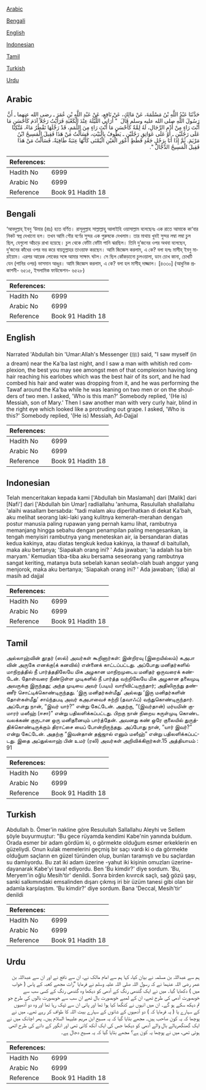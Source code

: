 [Arabic](#arabic)

[Bengali](#bengali)

[English](#english)

[Indonesian](#indonesian)

[Tamil](#tamil)

[Turkish](#turkish)

[Urdu](#urdu)

## Arabic


<div dir="rtl" lang="ar" style={{fontSize:'larger',backgroundColor:'#f8f9fa',padding:20}}>
حَدَّثَنَا عَبْدُ اللَّهِ بْنُ مَسْلَمَةَ، عَنْ مَالِكٍ، عَنْ نَافِعٍ، عَنْ عَبْدِ اللَّهِ بْنِ عُمَرَ ـ رضى الله عنهما ـ أَنَّ رَسُولَ اللَّهِ صلى الله عليه وسلم قَالَ ‏ "‏ أُرَانِي اللَّيْلَةَ عِنْدَ الْكَعْبَةِ فَرَأَيْتُ رَجُلاً آدَمَ كَأَحْسَنِ مَا أَنْتَ رَاءٍ مِنْ أُدْمِ الرِّجَالِ، لَهُ لِمَّةٌ كَأَحْسَنِ مَا أَنْتَ رَاءٍ مِنَ اللِّمَمِ، قَدْ رَجَّلَهَا تَقْطُرُ مَاءً، مُتَّكِئًا عَلَى رَجُلَيْنِ ـ أَوْ عَلَى عَوَاتِقِ رَجُلَيْنِ ـ يَطُوفُ بِالْبَيْتِ، فَسَأَلْتُ مَنْ هَذَا فَقِيلَ الْمَسِيحُ ابْنُ مَرْيَمَ‏.‏ ثُمَّ إِذَا أَنَا بِرَجُلٍ جَعْدٍ قَطَطٍ أَعْوَرِ الْعَيْنِ الْيُمْنَى كَأَنَّهَا عِنَبَةٌ طَافِيَةٌ، فَسَأَلْتُ مَنْ هَذَا فَقِيلَ الْمَسِيحُ الدَّجَّالُ ‏"‏‏.‏
</div>
<div style={{backgroundColor:'#f8f9fa',padding:20, marginBottom: 10}}><table> <thead> <tr> <th>References:</th> <th></th> </tr> </thead> <tbody><tr><td>Hadith No</td><td>6999</td></tr><tr><td>Arabic No</td><td>6999</td></tr><tr><td>Reference</td><td>Book 91 Hadith 18</td></tr></tbody></table></div>

## Bengali


<div dir="ltr" lang="bn" style={{fontSize:'larger',backgroundColor:'#f8f9fa',padding:20}}>
‘আবদুল্লাহ্ ইবনু ‘উমার (রাঃ) হতে বর্ণিত। রাসূলুল্লাহ সাল্লাল্লাহু আলাইহি ওয়াসাল্লাম বলেছেনঃ এক রাতে আমাকে কা‘বার নিকট স্বপ্ন দেখানো হল। তখন আমি গৌর বর্ণের সুন্দর এক পুরুষকে দেখলাম। তার মাথায় খুবই সুন্দর লম্বা লম্বা চুল ছিল, যেগুলো আঁচড়ে রাখা হয়েছে। চুল থেকে ফোঁটা ফোঁটা পানি ঝরছিল। তিনি দু’জনের ওপর অথবা বলেছেন, দু’জনের কাঁধের ওপর ভর করে বায়তুল্লাহর তাওয়াফ করছেন। আমি জিজ্ঞেস করলাম, এ কে? বলা হলঃ মাসীহ্ ইবনু মারইয়াম। এরপর আরেক লোকের সঙ্গে আমার সাক্ষাৎ ঘটল। সে ছিল কোঁকড়ানো চুলওয়ালা, ডান চোখ কানা, চোখটি যেন (পানির ওপর) ভাসমান আঙুর। আমি জিজ্ঞেস করলাম, এ কে? বলা হল মাসীহ্ দাজ্জাল। [৪৩৩০] (আধুনিক প্রকাশনী- ৬৫১৫, ইসলামিক ফাউন্ডেশন- ৬৫২৮)
</div>
<div style={{backgroundColor:'#f8f9fa',padding:20, marginBottom: 10}}><table> <thead> <tr> <th>References:</th> <th></th> </tr> </thead> <tbody><tr><td>Hadith No</td><td>6999</td></tr><tr><td>Arabic No</td><td>6999</td></tr><tr><td>Reference</td><td>Book 91 Hadith 18</td></tr></tbody></table></div>

## English


<div dir="ltr" lang="en" style={{fontSize:'larger',backgroundColor:'#f8f9fa',padding:20}}>
Narrated 'Abdullah bin 'Umar:Allah's Messenger (ﷺ) said, "I saw myself (in a dream) near the Ka'ba last night, and I saw a man with whitish red complexion, the best you may see amongst men of that complexion having long hair reaching his earlobes which was the best hair of its sort, and he had combed his hair and water was dropping from it, and he was performing the Tawaf around the Ka'ba while he was leaning on two men or on the shoulders of two men. I asked, 'Who is this man?' Somebody replied, '(He is) Messiah, son of Mary.' Then I saw another man with very curly hair, blind in the right eye which looked like a protruding out grape. I asked, 'Who is this?' Somebody replied, '(He is) Messiah, Ad-Dajjal
</div>
<div style={{backgroundColor:'#f8f9fa',padding:20, marginBottom: 10}}><table> <thead> <tr> <th>References:</th> <th></th> </tr> </thead> <tbody><tr><td>Hadith No</td><td>6999</td></tr><tr><td>Arabic No</td><td>6999</td></tr><tr><td>Reference</td><td>Book 91 Hadith 18</td></tr></tbody></table></div>

## Indonesian


<div dir="ltr" lang="id" style={{fontSize:'larger',backgroundColor:'#f8f9fa',padding:20}}>
Telah menceritakan kepada kami ['Abdullah bin Maslamah] dari [Malik] dari [Nafi'] dari ['Abdullah bin Umar] radliallahu 'anhuma, Rasulullah shallallahu 'alaihi wasallam bersabda: "tadi malam aku diperlihatkan di dekat Ka'bah, aku melihat seorang laki-laki yang kulitnya kemerah-merahan dengan postur manusia paling rupawan yang pernah kamu lihat, rambutnya memanjang hingga sebahu dengan penampilan paling mengesankan, ia tengah menyisiri rambutnya yang meneteskan air, ia bersandaran diatas kedua kakinya, atau diatas tengkuk kedua kakinya, ia thawaf di baitullah, maka aku bertanya; 'Siapakah orang ini? ' Ada jawaban; 'ia adalah Isa bin maryam.' Kemudian tiba-tiba aku bersama seseorang yang rambutnya sangat keriting, matanya buta sebelah kanan seolah-olah buah anggur yang menjorok, maka aku bertanya; 'Siapakah orang ini? ' Ada jawaban; '(dia) al masih ad dajjal
</div>
<div style={{backgroundColor:'#f8f9fa',padding:20, marginBottom: 10}}><table> <thead> <tr> <th>References:</th> <th></th> </tr> </thead> <tbody><tr><td>Hadith No</td><td>6999</td></tr><tr><td>Arabic No</td><td>6999</td></tr><tr><td>Reference</td><td>Book 91 Hadith 18</td></tr></tbody></table></div>

## Tamil


<div dir="ltr" lang="ta" style={{fontSize:'larger',backgroundColor:'#f8f9fa',padding:20}}>
அல்லாஹ்வின் தூதர் (ஸல்) அவர்கள் கூறினார்கள்: இன்றிரவு (இறையில்லம்) கஅபா வின் அருகே எனக்கு(க் கனவில்) என்னைக் காட்டப்பட்டது. அப்போது மனிதர்களில் மாநிறத்தில் நீ பார்த்ததிலேயே மிக அழகான மாநிறமுடைய மனிதர் ஒருவரைக் கண்டேன். தோள்வரை நீண்டுள்ள முடிகளில் நீ பார்த்த வற்றிலேயே மிக அழகான தலைமுடி அவருக்கு இருந்தது; அந்த முடியை அவர் (படிய) வாரிவிட்டிருந்தார்; அதிலிருந்து தண்ணீர் சொட்டிக்கொண்டிருந்தது. ‘இரு மனிதர்கள்மீது’ அல்லது ‘இரு மனிதர்களின் தோள்கள்மீது’ சாய்ந்தபடி அவர் கஅபாவைச் சுற்றி (தவாஃப்) வந்துகொண்டிருந்தார். அப்போது நான், “இவர் யார்?” என்று கேட்டேன். அதற்கு, “(இவர்தான்) மர்யமின் குமாரர் மஸீஹ் (ஈசா)” என்று பதிலளிக்கப்பட்டது. பிறகு நான் நிறைய சுருள்முடி கொண்ட வலக்கண் குருடான ஒரு மனிதனையும் பார்த்தேன். அவனது கண் ஒரே குலையில் துருத்திக்கொண்டிருக்கும் திராட்சை யைப் போன்றிருந்தது. அப்போது நான், “யார் இவர்?” என்று கேட்டேன். அதற்கு “இவன்தான் தஜ்ஜால் எனும் மஸீஹ்” என்று பதிலளிக்கப்பட்டது. இதை அப்துல்லாஹ் பின் உமர் (ரலி) அவர்கள் அறிவிக்கிறார்கள்.15 அத்தியாயம் : 91
</div>
<div style={{backgroundColor:'#f8f9fa',padding:20, marginBottom: 10}}><table> <thead> <tr> <th>References:</th> <th></th> </tr> </thead> <tbody><tr><td>Hadith No</td><td>6999</td></tr><tr><td>Arabic No</td><td>6999</td></tr><tr><td>Reference</td><td>Book 91 Hadith 18</td></tr></tbody></table></div>

## Turkish


<div dir="ltr" lang="tr" style={{fontSize:'larger',backgroundColor:'#f8f9fa',padding:20}}>
Abdullah b. Ömer'in nakline göre Resulullah Sallallahu Aleyhi ve Sellem şöyle buyurmuştur: "Bu gece rüyamda kendimi Kabe'nin yanında buldum. Orada esmer bir adam gördüm ki, o görmekte olduğum esmer erkeklerin en güzeliydi. Onun kulak memelerini geçmiş bir saçı vardı ki o da görmekte olduğum saçların en güzel türünden olup, bunları taramıştı ve bu saçlardan su damlıyordu. Bu zat iki adam üzerine -yahut iki kişinin omuzları üzerine- dayanarak Kabe'yi tava! ediyordu. Ben 'Bu kimdir?' diye sordum. 'Bu, Meryem'in oğlu Mesih'tir' denildi. Sonra birden kıvırcık saçlı, sağ gözü şaşı, sanki salkımındaki emsalinden dışarı çıkmış iri bir üzüm tanesi gibi olan bir adamla karşılaştım. 'Bu kimdir?' diye sordum. Bana 'Deccal, Mesih'tir' denildi
</div>
<div style={{backgroundColor:'#f8f9fa',padding:20, marginBottom: 10}}><table> <thead> <tr> <th>References:</th> <th></th> </tr> </thead> <tbody><tr><td>Hadith No</td><td>6999</td></tr><tr><td>Arabic No</td><td>6999</td></tr><tr><td>Reference</td><td>Book 91 Hadith 18</td></tr></tbody></table></div>

## Urdu


<div dir="rtl" lang="ur" style={{fontSize:'larger',backgroundColor:'#f8f9fa',padding:20}}>
ہم سے عبداللہ بن مسلمہ نے بیان کیا، کہا ہم سے امام مالک نے، ان سے نافع نے اور ان سے عبداللہ بن عمر رضی اللہ عنہما نے کہ رسول اللہ صلی اللہ علیہ وسلم نے فرمایا ”رات مجھے کعبہ کے پاس ( خواب میں ) دکھایا گیا۔ میں نے ایک گندمی رنگ کے آدمی کو دیکھا وہ گندمی رنگ کے کسی سب سے خوبصورت آدمی کی طرح تھے، ان کے لمبے خوبصورت بال تھے ان سب سے خوبصورت بالوں کی طرح جو تم دیکھ سکے ہو گے۔ ان میں انہوں نے کنگھا کیا ہوا تھا اور پانی ان سے ٹپک رہا تھا اور وہ دو آدمیوں کے سہارے یا ( یہ فرمایا کہ ) دو آدمیوں کے شانوں کے سہارے بیت اللہ کا طواف کر رہے تھے۔ میں نے پوچھا کہ یہ کون صاحب ہیں۔ مجھے بتایا گیا کہ یہ مسیح ابن مریم علیہما السلام ہیں۔ پھر اچانک میں نے ایک گھنگھریالے بال والے آدمی کو دیکھا جس کی ایک آنکھ کانی تھی اور انگور کے دانے کی طرح اٹھی ہوئی تھی، میں نے پوچھا یہ کون ہے؟ مجھے بتایا گیا کہ یہ مسیح دجال ہے۔
</div>
<div style={{backgroundColor:'#f8f9fa',padding:20, marginBottom: 10}}><table> <thead> <tr> <th>References:</th> <th></th> </tr> </thead> <tbody><tr><td>Hadith No</td><td>6999</td></tr><tr><td>Arabic No</td><td>6999</td></tr><tr><td>Reference</td><td>Book 91 Hadith 18</td></tr></tbody></table></div>